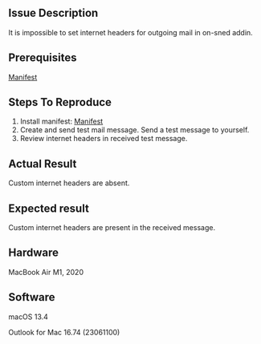 Issue Description
-----------------
It is impossible to set internet headers for outgoing mail in on-sned addin.


Prerequisites
-------------

[Manifest](/manifest.xml)


Steps To Reproduce
------------------
1. Install manifest: [Manifest](/manifest.xml)
2. Create and send test mail message. Send a test message to yourself.
3. Review internet headers in received test message.


Actual Result
-------------
Custom internet headers are absent.


Expected result
---------------
Custom internet headers are present in the received message.


Hardware
--------
MacBook Air M1, 2020


Software
--------
macOS 13.4

Outlook for Mac 16.74 (23061100)

